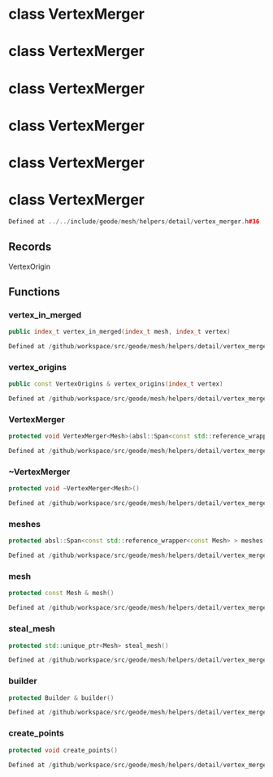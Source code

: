 # class VertexMerger

# class VertexMerger

# class VertexMerger

# class VertexMerger

# class VertexMerger

# class VertexMerger

```cpp
Defined at ../../include/geode/mesh/helpers/detail/vertex_merger.h#36
```

## Records

VertexOrigin



## Functions

### vertex_in_merged

```cpp
public index_t vertex_in_merged(index_t mesh, index_t vertex)
```

```cpp
Defined at /github/workspace/src/geode/mesh/helpers/detail/vertex_merger.cpp#190
```

### vertex_origins

```cpp
public const VertexOrigins & vertex_origins(index_t vertex)
```

```cpp
Defined at /github/workspace/src/geode/mesh/helpers/detail/vertex_merger.cpp#197
```

### VertexMerger

```cpp
protected void VertexMerger<Mesh>(absl::Span<const std::reference_wrapper<const Mesh> > meshes, double epsilon)
```

```cpp
Defined at /github/workspace/src/geode/mesh/helpers/detail/vertex_merger.cpp#177
```

### ~VertexMerger

```cpp
protected void ~VertexMerger<Mesh>()
```

```cpp
Defined at /github/workspace/src/geode/mesh/helpers/detail/vertex_merger.cpp#185
```

### meshes

```cpp
protected absl::Span<const std::reference_wrapper<const Mesh> > meshes()
```

```cpp
Defined at /github/workspace/src/geode/mesh/helpers/detail/vertex_merger.cpp#204
```

### mesh

```cpp
protected const Mesh & mesh()
```

```cpp
Defined at /github/workspace/src/geode/mesh/helpers/detail/vertex_merger.cpp#211
```

### steal_mesh

```cpp
protected std::unique_ptr<Mesh> steal_mesh()
```

```cpp
Defined at /github/workspace/src/geode/mesh/helpers/detail/vertex_merger.cpp#217
```

### builder

```cpp
protected Builder & builder()
```

```cpp
Defined at /github/workspace/src/geode/mesh/helpers/detail/vertex_merger.cpp#223
```

### create_points

```cpp
protected void create_points()
```

```cpp
Defined at /github/workspace/src/geode/mesh/helpers/detail/vertex_merger.cpp#229
```



